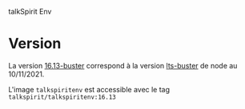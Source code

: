 talkSpirit Env

# Version 

La version [16.13-buster](https://hub.docker.com/layers/node/library/node/16.13-buster/images/sha256-af7e2f1a770d1e9a8d3199bde06490de296837644bd9b292b8f28af6e2aa504d?context=explore) correspond à la version [lts-buster](https://hub.docker.com/layers/node/library/node/16.13-buster/images/sha256-af7e2f1a770d1e9a8d3199bde06490de296837644bd9b292b8f28af6e2aa504d?context=explore) de node au 10/11/2021.

L'image `talkspiritenv` est accessible avec le tag `talkspirit/talkspiritenv:16.13`
